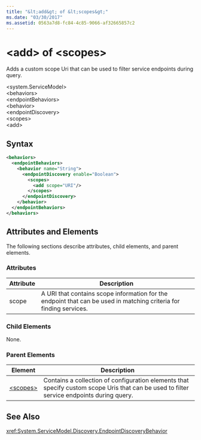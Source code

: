 ```yaml
---
title: "&lt;add&gt; of &lt;scopes&gt;"
ms.date: "03/30/2017"
ms.assetid: 0563a7d8-fc84-4c85-9066-af32665857c2
---
```

# &lt;add&gt; of &lt;scopes&gt;
Adds a custom scope Uri that can be used to filter service endpoints during query.  
  
\<system.ServiceModel>  
\<behaviors>  
\<endpointBehaviors>  
\<behavior>  
\<endpointDiscovery>  
\<scopes>  
\<add>  
  
## Syntax  
  
```xml  
<behaviors>
  <endpointBehaviors>
    <behavior name="String">
      <endpointDiscovery enable="Boolean">
        <scopes>
          <add scope="URI"/>
        </scopes>
      </endpointDiscovery>
    </behavior>
  </endpointBehaviors>
</behaviors>  
```  
  
## Attributes and Elements  
 The following sections describe attributes, child elements, and parent elements.  
  
### Attributes  
  
|Attribute|Description|  
|---------------|-----------------|  
|scope|A URI that contains scope information for the endpoint that can be used in matching criteria for finding services.|  
  
### Child Elements  
 None.  
  
### Parent Elements  
  
|Element|Description|  
|-------------|-----------------|  
|[\<scopes>](../../../../../docs/framework/configure-apps/file-schema/wcf/scopes.md)|Contains a collection of configuration elements that specify custom scope Uris that can be used to filter service endpoints during query.|  
  
## See Also  
 <xref:System.ServiceModel.Discovery.EndpointDiscoveryBehavior>
